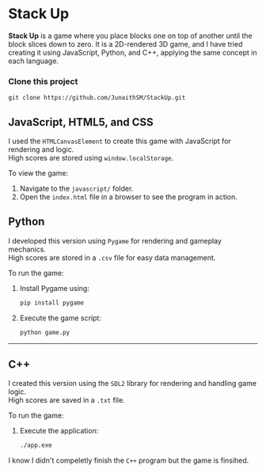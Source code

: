 # Stack Up 
**Stack Up** is a game where you place blocks one on top of another until the block slices down to zero. It is a 2D-rendered 3D game, and I have tried creating it using JavaScript, Python, and C++, applying the same concept in each language.

### Clone this project
```
git clone https://github.com/JunaithSM/StackUp.git
```

## **JavaScript, HTML5, and CSS**  
I used the `HTMLCanvasElement` to create this game with JavaScript for rendering and logic.  
High scores are stored using `window.localStorage`.  

To view the game:  
1. Navigate to the `javascript/` folder.  
2. Open the `index.html` file in a browser to see the program in action.  

## **Python**  
I developed this version using `Pygame` for rendering and gameplay mechanics.  
High scores are stored in a `.csv` file for easy data management.  

To run the game:  
1. Install Pygame using:  
   ```bash
   pip install pygame
   ```  
2. Execute the game script:  
   ```bash
   python game.py
   ```  

---

## **C++**  
I created this version using the `SDL2` library for rendering and handling game logic.  
High scores are saved in a `.txt` file.  

To run the game:  
1. Execute the application:  
   ```bash
   ./app.exe
   ```  

I know I didn't compeletly finish the `C++` program but the game is finsihed.
